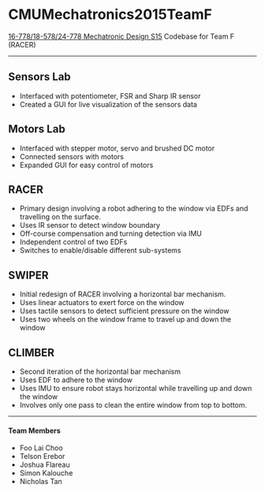 # CMUMechatronics2015TeamF

[16-778/18-578/24-778 Mechatronic Design S15](https://sites.google.com/site/cmumechatronicdesign/)
Codebase for Team F (RACER)

---
## Sensors Lab
- Interfaced with potentiometer, FSR and Sharp IR sensor
- Created a GUI for live visualization of the sensors data

## Motors Lab
- Interfaced with stepper motor, servo and brushed DC motor
- Connected sensors with motors
- Expanded GUI for easy control of motors

## RACER
- Primary design involving a robot adhering to the window via EDFs and travelling on the surface.
- Uses IR sensor to detect window boundary
- Off-course compensation and turning detection via IMU
- Independent control of two EDFs
- Switches to enable/disable different sub-systems

## SWIPER
- Initial redesign of RACER involving a horizontal bar mechanism.
- Uses linear actuators to exert force on the window
- Uses tactile sensors to detect sufficient pressure on the window
- Uses two wheels on the window frame to travel up and down the window

## CLIMBER
- Second iteration of the horizontal bar mechanism
- Uses EDF to adhere to the window
- Uses IMU to ensure robot stays horizontal while travelling up and down the window
- Involves only one pass to clean the entire window from top to bottom.

---
#### Team Members
- Foo Lai Choo
- Telson Erebor
- Joshua Flareau
- Simon Kalouche
- Nicholas Tan

